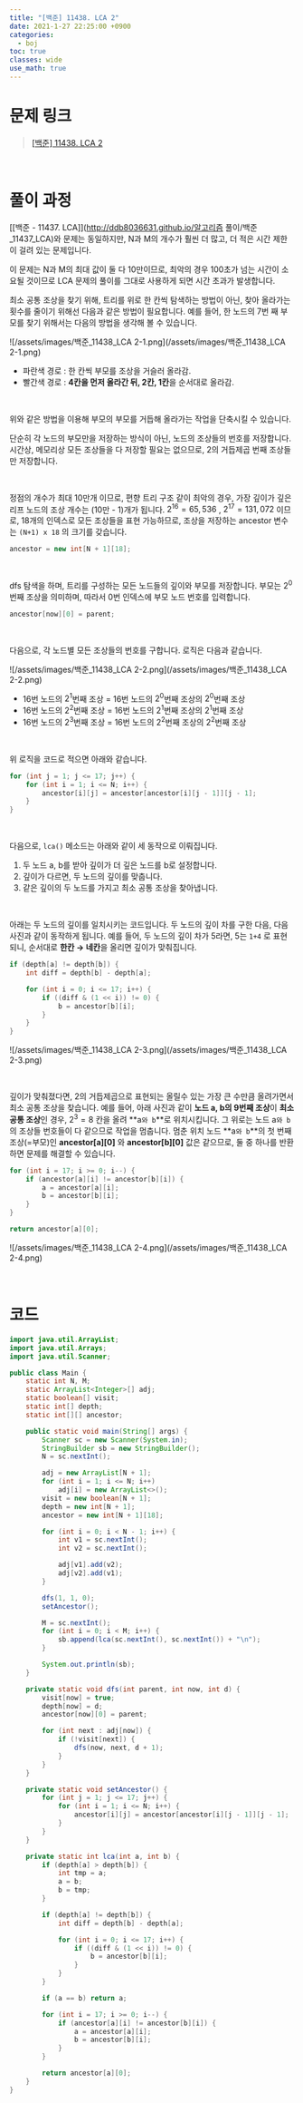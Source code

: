 ```yaml
---
title: "[백준] 11438. LCA 2"
date: 2021-1-27 22:25:00 +0900
categories:
  - boj
toc: true
classes: wide
use_math: true
---
```


# 문제 링크

> [[백준] 11438. LCA 2](https://www.acmicpc.net/problem/11438)

<br>

# 풀이 과정

[[백준 - 11437. LCA]](http://ddb8036631.github.io/알고리즘 풀이/백준_11437_LCA)와 문제는 동일하지만, N과 M의 개수가 훨씬 더 많고, 더 적은 시간 제한이 걸려 있는 문제입니다.

이 문제는 N과 M의 최대 값이 둘 다 10만이므로, 최악의 경우 100초가 넘는 시간이 소요될 것이므로 LCA 문제의 풀이를 그대로 사용하게 되면 시간 초과가 발생합니다.

최소 공통 조상을 찾기 위해, 트리를 위로 한 칸씩 탐색하는 방법이 아닌, 찾아 올라가는 횟수를 줄이기 위해선 다음과 같은 방법이 필요합니다. 예를 들어, 한 노드의 7번 째 부모를 찾기 위해서는 다음의 방법을 생각해 볼 수 있습니다. 

![/assets/images/백준_11438_LCA 2-1.png](/assets/images/백준_11438_LCA 2-1.png)

- 파란색 경로 : 한 칸씩 부모를 조상을 거슬러 올라감.
- 빨간색 경로 : **4칸을 먼저 올라간 뒤, 2칸, 1칸**을 순서대로 올라감.

<br>

위와 같은 방법을 이용해 부모의 부모를 거듭해 올라가는 작업을 단축시킬 수 있습니다.

단순히 각 노드의 부모만을 저장하는 방식이 아닌, 노드의 조상들의 번호를 저장합니다. 시간상, 메모리상 모든 조상들을 다 저장할 필요는 없으므로, 2의 거듭제곱 번째 조상들만 저장합니다.

<br>

정점의 개수가 최대 10만개 이므로, 편향 트리 구조 같이 최악의 경우, 가장 깊이가 깊은 리프 노드의 조상 개수는  (10만 - 1)개가 됩니다.  $2^{16}=65,536$ , $2^{17}=131,072$ 이므로, 18개의 인덱스로 모든 조상들을 표현 가능하므로, 조상을 저장하는 ancestor 변수는 `(N+1) x 18` 의 크기를 갖습니다.

```java
ancestor = new int[N + 1][18];
```

<br>

dfs 탐색을 하며, 트리를 구성하는 모든 노드들의 깊이와 부모를 저장합니다. 부모는 $2^{0}$ 번째 조상을 의미하며, 따라서 0번 인덱스에 부모 노드 번호를 입력합니다.

```java
ancestor[now][0] = parent;
```

<br>

다음으로, 각 노드별 모든 조상들의 번호를 구합니다. 로직은 다음과 같습니다.

![/assets/images/백준_11438_LCA 2-2.png](/assets/images/백준_11438_LCA 2-2.png)

- 16번 노드의 $2^1$번째 조상 = 16번 노드의 $2^0$번째 조상의 $2^0$번째 조상
- 16번 노드의 $2^2$번째 조상 = 16번 노드의 $2^1$번째 조상의 $2^1$번째 조상
- 16번 노드의 $2^3$번째 조상 = 16번 노드의 $2^2$번째 조상의 $2 ^2$번째 조상

<br>

위 로직을 코드로 적으면 아래와 같습니다.

```java
for (int j = 1; j <= 17; j++) {
    for (int i = 1; i <= N; i++) {
        ancestor[i][j] = ancestor[ancestor[i][j - 1]][j - 1];
    }
}
```

<br>

다음으로, `lca()` 메소드는 아래와 같이 세 동작으로 이뤄집니다.

1. 두 노드 a, b를 받아 깊이가 더 깊은 노드를 b로 설정합니다.
2. 깊이가 다르면, 두 노드의 깊이를 맞춥니다.
3. 같은 깊이의 두 노드를 가지고 최소 공통 조상을 찾아냅니다.

<br>

아래는 두 노드의 깊이를 일치시키는 코드입니다. 두 노드의 깊이 차를 구한 다음, 다음 사진과 같이 동작하게 됩니다. 예를 들어, 두 노드의 깊이 차가 5라면, 5는 `1+4` 로 표현되니, 순서대로 **한칸 → 네칸**을 올리면 깊이가 맞춰집니다.

```java
if (depth[a] != depth[b]) {
    int diff = depth[b] - depth[a];

    for (int i = 0; i <= 17; i++) {
        if ((diff & (1 << i)) != 0) {
            b = ancestor[b][i];
        }
    }
}
```

![/assets/images/백준_11438_LCA 2-3.png](/assets/images/백준_11438_LCA 2-3.png)

<br>

깊이가 맞춰졌다면, 2의 거듭제곱으로 표현되는 올릴수 있는 가장 큰 수만큼 올려가면서 최소 공통 조상을 찾습니다.  예를 들어, 아래 사진과 같이 **노드 a, b의 9번째 조상**이 **최소 공통 조상**인 경우, $2^3=8$ 칸을 올려 **a`와 b`**로 위치시킵니다. 그 위로는 노드 a`와 b`의 조상들 번호들이 다 같으므로 작업을 멈춥니다. 멈춘 위치 노드 **a`와 b`**의 첫 번째 조상(=부모)인 **ancestor[a][0]** 와 **ancestor[b][0]** 값은 같으므로, 둘 중 하나를 반환하면 문제를 해결할 수 있습니다.

```java
for (int i = 17; i >= 0; i--) {
    if (ancestor[a][i] != ancestor[b][i]) {
        a = ancestor[a][i];
        b = ancestor[b][i];
    }
}

return ancestor[a][0];
```

![/assets/images/백준_11438_LCA 2-4.png](/assets/images/백준_11438_LCA 2-4.png)

<br>

# 코드

```java
import java.util.ArrayList;
import java.util.Arrays;
import java.util.Scanner;

public class Main {
    static int N, M;
    static ArrayList<Integer>[] adj;
    static boolean[] visit;
    static int[] depth;
    static int[][] ancestor;

    public static void main(String[] args) {
        Scanner sc = new Scanner(System.in);
        StringBuilder sb = new StringBuilder();
        N = sc.nextInt();

        adj = new ArrayList[N + 1];
        for (int i = 1; i <= N; i++)
            adj[i] = new ArrayList<>();
        visit = new boolean[N + 1];
        depth = new int[N + 1];
        ancestor = new int[N + 1][18];

        for (int i = 0; i < N - 1; i++) {
            int v1 = sc.nextInt();
            int v2 = sc.nextInt();

            adj[v1].add(v2);
            adj[v2].add(v1);
        }

        dfs(1, 1, 0);
        setAncestor();

        M = sc.nextInt();
        for (int i = 0; i < M; i++) {
            sb.append(lca(sc.nextInt(), sc.nextInt()) + "\n");
        }

        System.out.println(sb);
    }

    private static void dfs(int parent, int now, int d) {
        visit[now] = true;
        depth[now] = d;
        ancestor[now][0] = parent;

        for (int next : adj[now]) {
            if (!visit[next]) {
                dfs(now, next, d + 1);
            }
        }
    }

    private static void setAncestor() {
        for (int j = 1; j <= 17; j++) {
            for (int i = 1; i <= N; i++) {
                ancestor[i][j] = ancestor[ancestor[i][j - 1]][j - 1];
            }
        }
    }

    private static int lca(int a, int b) {
        if (depth[a] > depth[b]) {
            int tmp = a;
            a = b;
            b = tmp;
        }

        if (depth[a] != depth[b]) {
            int diff = depth[b] - depth[a];

            for (int i = 0; i <= 17; i++) {
                if ((diff & (1 << i)) != 0) {
                    b = ancestor[b][i];
                }
            }
        }

        if (a == b) return a;

        for (int i = 17; i >= 0; i--) {
            if (ancestor[a][i] != ancestor[b][i]) {
                a = ancestor[a][i];
                b = ancestor[b][i];
            }
        }

        return ancestor[a][0];
    }
}
```